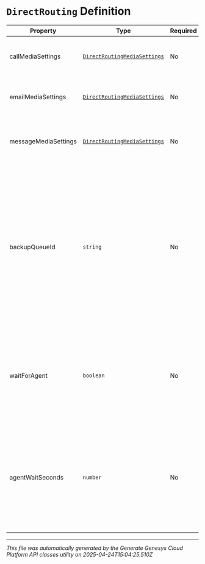 # `DirectRouting` Definition

| Property | Type | Required | Description |
|----------|------|----------|-------------|
| callMediaSettings | [`DirectRoutingMediaSettings`](directroutingmediasettings-definition.md) | No | Direct Routing Settings specific to Call media. |
| emailMediaSettings | [`DirectRoutingMediaSettings`](directroutingmediasettings-definition.md) | No | Direct Routing Settings specific to Email media. |
| messageMediaSettings | [`DirectRoutingMediaSettings`](directroutingmediasettings-definition.md) | No | Direct Routing Settings specific to Message media. |
| backupQueueId | `string` | No | ID of another queue to be used as the default backup if an agent does not have their Backup Settings configured. If not set, the current queue will be used as backup, but with Direct Routing criteria removed from the conversation. |
| waitForAgent | `boolean` | No | Flag indicating if Direct Routing interactions should wait for Direct Routing agent or go immediately to selected backup. |
| agentWaitSeconds | `number` | No | Time (in seconds) that a Direct Routing interaction will wait for Direct Routing agent before going to selected backup. Valid range [60, 864000]. |

---

*This file was automatically generated by the Generate Genesys Cloud Platform API classes utility on 2025-04-24T15:04:25.510Z*